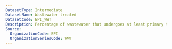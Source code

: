 ```yaml
---
DatasetType: Intermediate
DatasetName: Wastewater treated
DatasetCode: EPI_WWT
Description: Percentage of wastewater that undergoes at least primary treatment.
Source:
  OrganizationCode: EPI
  OrganizationSeriesCode: WWT
---
```

